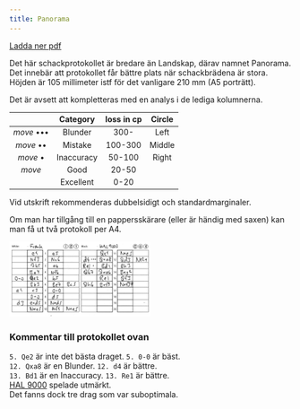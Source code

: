 ```yaml
---
title: Panorama
---
```


[Ladda ner pdf](Panorama_1_3.pdf)

Det här schackprotokollet är bredare än Landskap, därav namnet Panorama.  
Det innebär att protokollet får bättre plats när schackbrädena är stora.  
Höjden är 105 millimeter istf för det vanligare 210 mm (A5 porträtt).  

Det är avsett att kompletteras med en analys i de lediga kolumnerna.

|&nbsp;|Category|loss in cp|Circle|
|:-:|:-:|:-:|:-:|
|*move* •••|Blunder|300-|Left|
|*move* ••|Mistake|100-300|Middle|
|*move* •|Inaccuracy|50-100|Right|
|*move*|Good|20-50||
||Excellent|0-20||

Vid utskrift rekommenderas dubbelsidigt och standardmarginaler.

Om man har tillgång till en pappersskärare (eller är händig med saxen) kan man få ut två protokoll per A4.

<img src="HAL9000.png" width="50%"/>

### Kommentar till protokollet ovan
`5. Qe2` är inte det bästa draget. `5. 0-0` är bäst.  
`12. Qxa8` är en Blunder. `12. d4` är bättre.  
`13. Bd1` är en Inaccuracy. `13. Re1` är bättre.  
[HAL 9000](https://www.youtube.com/watch?v=kYW7fnK2Cmc) spelade utmärkt.  
Det fanns dock tre drag som var suboptimala.  